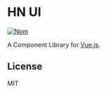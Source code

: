 # HN UI

[![Npm](https://img.shields.io/npm/v/@hn-ui/hn-ui)](https://www.npmjs.com/package/@hn-ui/hn-ui)

A Component Library for [Vue.js](https://cn.vuejs.org).

## License

MIT
